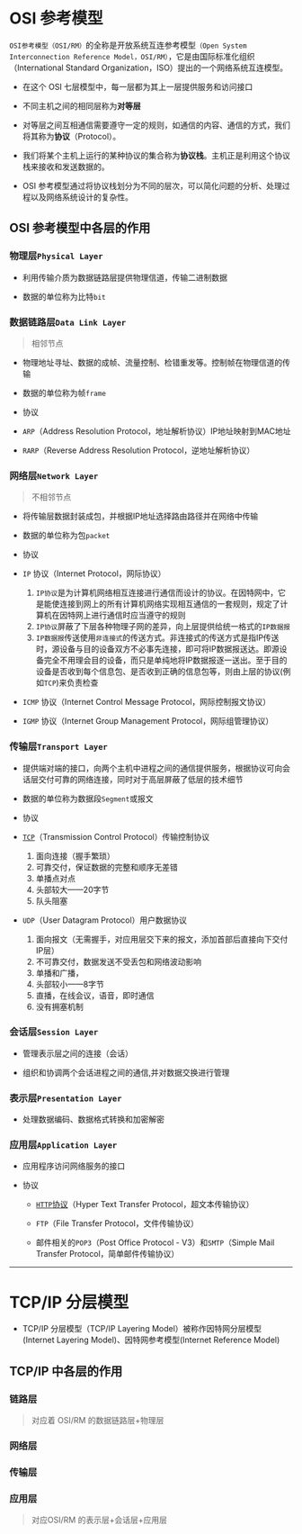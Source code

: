 # OSI 参考模型

`OSI参考模型（OSI/RM）`的全称是开放系统互连参考模型`（Open System Interconnection Reference Model，OSI/RM）`，它是由国际标准化组织（International Standard Organization，ISO）提出的一个网络系统互连模型。

- 在这个 OSI 七层模型中，每一层都为其上一层提供服务和访问接口

- 不同主机之间的相同层称为**对等层**

- 对等层之间互相通信需要遵守一定的规则，如通信的内容、通信的方式，我们将其称为**协议**（Protocol）。

- 我们将某个主机上运行的某种协议的集合称为**协议栈**。主机正是利用这个协议栈来接收和发送数据的。

- OSI 参考模型通过将协议栈划分为不同的层次，可以简化问题的分析、处理过程以及网络系统设计的复杂性。

## OSI 参考模型中各层的作用

### 物理层`Physical Layer`

- 利用传输介质为数据链路层提供物理信道，传输二进制数据

- 数据的单位称为比特`bit`

### 数据链路层`Data Link Layer`

> 相邻节点

- 物理地址寻址、数据的成帧、流量控制、检错重发等。控制帧在物理信道的传输

- 数据的单位称为帧`frame`

- 协议

- `ARP`（Address Resolution Protocol，地址解析协议）IP地址映射到MAC地址

- `RARP`（Reverse Address Resolution Protocol，逆地址解析协议）

### 网络层`Network Layer`

> 不相邻节点

- 将传输层数据封装成包，并根据IP地址选择路由路径并在网络中传输

- 数据的单位称为包`packet`

- 协议

- `IP` 协议（Internet Protocol，网际协议）

	1. `IP协议`是为计算机网络相互连接进行通信而设计的协议。在因特网中，它是能使连接到网上的所有计算机网络实现相互通信的一套规则，规定了计算机在因特网上进行通信时应当遵守的规则
	2. `IP协议`屏蔽了下层各种物理子网的差异，向上层提供给统一格式的`IP数据报`
	3. `IP数据报`传送使用`非连接式`的传送方式。非连接式的传送方式是指IP传送时，源设备与目的设备双方不必事先连接，即可将IP数据报送达。即源设备完全不用理会目的设备，而只是单纯地将IP数据报逐一送出。至于目的设备是否收到每个信息包、是否收到正确的信息包等，则由上层的协议(例如`TCP`)来负责检查

- `ICMP` 协议（Internet Control Message Protocol，网际控制报文协议）

- `IGMP` 协议（Internet Group Management Protocol，网际组管理协议）

  

### 传输层`Transport Layer`

  

- 提供端对端的接口，向两个主机中进程之间的通信提供服务，根据协议可向会话层交付可靠的网络连接，同时对于高层屏蔽了低层的技术细节

- 数据的单位称为数据段`Segment`或报文

- 协议

- [`TCP`](TCP.md)（Transmission Control Protocol）传输控制协议

	1. 面向连接（握手繁琐）
	2. 可靠交付，保证数据的完整和顺序无差错	
	3. 单播点对点
	4. 头部较大——20字节
	5. 队头阻塞

- `UDP`（User Datagram Protocol）用户数据协议

	1. 面向报文（无需握手，对应用层交下来的报文，添加首部后直接向下交付IP层）
	2. 不可靠交付，数据发送不受丢包和网络波动影响	
	3. 单播和广播，
	4. 头部较小——8字节
	5. 直播，在线会议，语音，即时通信
	6. 没有拥塞机制

### 会话层`Session Layer`

- 管理表示层之间的连接（会话）

- 组织和协调两个会话进程之间的通信,并对数据交换进行管理

### 表示层`Presentation Layer`

- 处理数据编码、数据格式转换和加密解密

### 应用层`Application Layer`

- 应用程序访问网络服务的接口

- 协议

	- [`HTTP`协议](HTTP.md)（Hyper Text Transfer Protocol，超文本传输协议）
	
	- `FTP`（File Transfer Protocol，文件传输协议）
	
	- 邮件相关的`POP3`（Post Office Protocol - V3）和`SMTP`（Simple Mail Transfer Protocol，简单邮件传输协议）

---

  

# TCP/IP 分层模型

- TCP/IP 分层模型（TCP/IP Layering Model）被称作因特网分层模型(Internet Layering Model)、因特网参考模型(Internet Reference Model)

## TCP/IP 中各层的作用

  

### 链路层

  

> 对应着 OSI/RM 的数据链路层+物理层

  

### 网络层

  

### 传输层

  

### 应用层

  

> 对应OSI/RM 的表示层+会话层+应用层